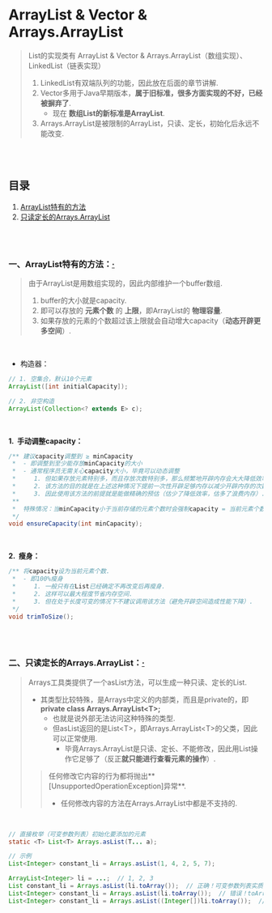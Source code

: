 # ArrayList & Vector & Arrays.ArrayList
> List的实现类有 ArrayList & Vector & Arrays.ArrayList（数组实现）、LinkedList（链表实现）
>
> 1. LinkedList有双端队列的功能，因此放在后面的章节讲解.
> 2. Vector多用于Java早期版本，**属于旧标准，很多方面实现的不好，已经被摒弃了**.
>    - 现在 **数组List的新标准是ArrayList**.
> 3. Arrays.ArrayList是被限制的ArrayList，只读、定长，初始化后永远不能改变.

<br><br>

## 目录

1. [ArrayList特有的方法](#一arraylist特有的方法)
2. [只读定长的Arrays.ArrayList](#二只读定长的arraysarraylist)

<br><br>

### 一、ArrayList特有的方法：[·](#目录)
> 由于ArrayList是用数组实现的，因此内部维护一个buffer数组.
>
> 1. buffer的大小就是capacity.
> 2. 即可以存放的 **元素个数** 的 **上限**，即ArrayList的 **物理容量**.
> 3. 如果存放的元素的个数超过该上限就会自动增大capacity（**动态开辟更多空间**）.

<br>

- 构造器：

```Java
// 1. 空集合，默认10个元素
ArrayList([int initialCapacity]);

// 2. 非空构造
ArrayList(Collection<? extends E> c);
```

<br>

**1.&nbsp; 手动调整capacity：**

```Java
/** 建议capacity调整到 ≥ minCapacity
 *  - 即调整到至少能存放minCapacity的大小
 *  - 通常程序员无需关心capacity大小，毕竟可以动态调整
 *     1. 但如果存放元素特别多，而且存放次数特别多，那么频繁地开辟内存会大大降低效率.
 *     2. 该方法的目的就是在上述这种情况下提前一次性开辟足够内存以减少开辟内存的次数
 *     3. 因此使用该方法的前提就是能做精确的预估（估少了降低效率，估多了浪费内存）.
 **
 *  特殊情况：当minCapacity小于当前存储的元素个数时会强制capacity = 当前元素个数，不会发生异常.
 */
void ensureCapacity(int minCapacity);
```

<br>

**2.&nbsp; 瘦身：**

```Java
/** 将capacity设为当前元素个数.
 *  - 即100%瘦身
 *     1. 一般只有在List已经确定不再改变后再瘦身.
 *     2. 这样可以最大程度节省内存空间.
 *     3. 但在处于长度可变的情况下不建议调用该方法（避免开辟空间造成性能下降）.
 */
void trimToSize();
```

<br><br>

### 二、只读定长的Arrays.ArrayList：[·](#目录)
> Arrays工具类提供了一个asList方法，可以生成一种只读、定长的List.
>
> - 其类型比较特殊，是Arrays中定义的内部类，而且是private的，即**private class Arrays.ArrayList\<T\>;**
>    - 也就是说外部无法访问这种特殊的类型.
>    - 但asList返回的是List\<T\>，即Arrays.ArrayList\<T\>的父类，因此可以正常使用.
>       - 毕竟Arrays.ArrayList是只读、定长、不能修改，因此用List操作它足够了（反正**就只能进行查看元素的操作**）.
>
>> 任何修改它内容的行为都将抛出**[UnsupportedOperationException]异常**.
>>
>> - 任何修改内容的方法在Arrays.ArrayList中都是不支持的.

<br>

```Java
// 直接枚举（可变参数列表）初始化要添加的元素
static <T> List<T> Arrays.asList(T... a);

// 示例
List<Integer> constant_li = Arrays.asList(1, 4, 2, 5, 7);

ArrayList<Integer> li = ...;  // 1, 2, 3
List constant_li = Arrays.asList(li.toArray());  // 正确！可变参数列表实质上是Java数组类型
List<Integer> constant_li = Arrays.asList(li.toArray());  // 错误！toArray返回的是Object[]，因此List<Object>和List<Integer>类型冲突
List<Integer> constant_li = Arrays.asList((Integer[])li.toArray());  // 错误！Object[]无法强转成Integer[]！
```
